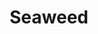 ---
templateKey: blog-post
featuredpost: false
featuredimage: /assets/Seaweed.png
title: Seaweed
description: Forage
testfield: 304
---